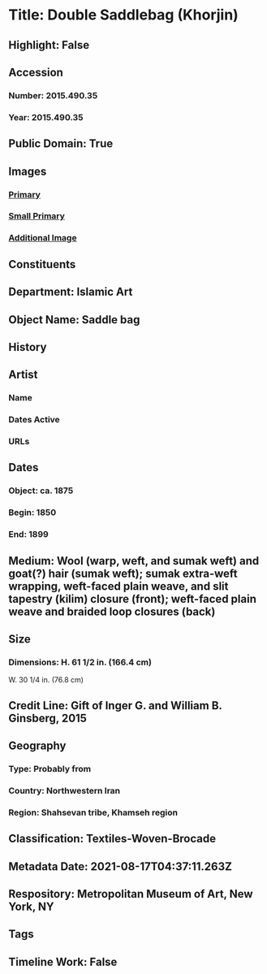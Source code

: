 # Title: Double Saddlebag (Khorjin)
## Highlight: False
## Accession
### Number: 2015.490.35
### Year: 2015.490.35
## Public Domain: True
## Images
### [Primary](https://images.metmuseum.org/CRDImages/is/original/DP700891.jpg)
### [Small Primary](https://images.metmuseum.org/CRDImages/is/web-large/DP700891.jpg)
### [Additional Image](https://images.metmuseum.org/CRDImages/is/original/DP700892.jpg)
## Constituents
## Department: Islamic Art
## Object Name: Saddle bag
## History
## Artist
### Name
### Dates Active
### URLs
## Dates
### Object: ca. 1875
### Begin: 1850
### End: 1899
## Medium: Wool (warp, weft, and sumak weft) and goat(?) hair (sumak weft); sumak extra-weft wrapping, weft-faced plain weave, and slit tapestry (kilim) closure (front); weft-faced plain weave and braided loop closures (back)
## Size
### Dimensions: H. 61 1/2 in. (166.4 cm)
W. 30 1/4 in. (76.8 cm)
## Credit Line: Gift of Inger G. and William B. Ginsberg, 2015
## Geography
### Type: Probably from
### Country: Northwestern Iran
### Region: Shahsevan tribe, Khamseh region
## Classification: Textiles-Woven-Brocade
## Metadata Date: 2021-08-17T04:37:11.263Z
## Respository: Metropolitan Museum of Art, New York, NY
## Tags
## Timeline Work: False